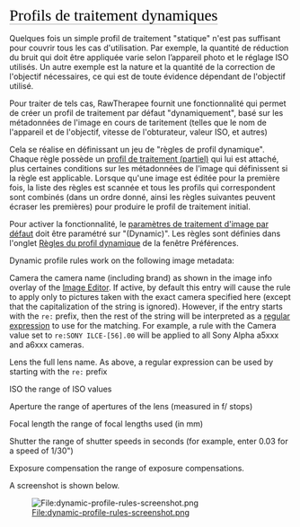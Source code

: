 <span style="color: #000000; background: none; overflow: hidden; page-break-after: avoid; font-size: 2.0em; font-family: Georgia,Times,serif; margin-top: 1em; margin-bottom: 0.25em; line-height: 1.3; padding: 0; border-bottom: 1px solid #AAAAAA;">Profils
de traitement dynamiques </span>

Quelques fois un simple profil de traitement "statique" n'est pas
suffisant pour couvrir tous les cas d'utilisation. Par exemple, la
quantité de réduction du bruit qui doit être appliquée varie selon
l’appareil photo et le réglage ISO utilisés. Un autre exemple est la
nature et la quantité de la correction de l'objectif nécessaires, ce qui
est de toute évidence dépendant de l'objectif utilisé.

Pour traiter de tels cas, RawTherapee fournit une fonctionnalité qui
permet de créer un profil de traitement par défaut "dynamiquement", basé
sur les métadonnées de l'image en cours de taritement (telles que le nom
de l'appareil et de l'objectif, vitesse de l'obturateur, valeur ISO, et
autres)

Cela se réalise en définissant un jeu de "règles de profil dynamique".
Chaque règle possède un [profil de traitement
(partiel)](Creating_processing_profiles_for_general_use/fr "wikilink")
qui lui est attaché, plus certaines conditions sur les métadonnées de
l'image qui définissent si la règle est applicable. Lorsque qu'une image
est éditée pour la première fois, la liste des règles est scannée et
tous les profils qui correspondent sont combinés (dans un ordre donné,
ainsi les règles suivantes peuvent écraser les premières) pour produire
le profil de traitement initial.

Pour activer la fonctionnalité, le [paramètres de traitement d'image par
défaut](Preferences/fr#Paramètres_de_traitement_d'image_par_défaut "wikilink")
doit être paramétré sur "(Dynamic)". Les règles sont définies dans
l'onglet [Règles du profil
dynamique](Preferences/fr#L'onglet_Règles_du_profil_dynamique "wikilink")
de la fenêtre Préférences.

Dynamic profile rules work on the following image metadata:

Camera
the camera name (including brand) as shown in the image info overlay of
the [Image Editor](The_Image_Editor_Tab "wikilink"). If active, by
default this entry will cause the rule to apply only to pictures taken
with the exact camera specified here (except that the capitalization of
the string is ignored). However, if the entry starts with the `re:`
prefix, then the rest of the string will be interpreted as a [regular
expression](https://en.wikipedia.org/wiki/Regular_expression) to use for
the matching. For example, a rule with the Camera value set to
`re:SONY ILCE-[56].00` will be applied to all Sony Alpha a5xxx and a6xxx
cameras.

<!-- -->

Lens
the full lens name. As above, a regular expression can be used by
starting with the `re:` prefix

<!-- -->

ISO
the range of ISO values

<!-- -->

Aperture
the range of apertures of the lens (measured in f/ stops)

<!-- -->

Focal length
the range of focal lengths used (in mm)

<!-- -->

Shutter
the range of shutter speeds in seconds (for example, enter 0.03 for a
speed of 1/30")

<!-- -->

Exposure compensation
the range of exposure compensations.

A screenshot is shown below.

<figure>
<img src="dynamic-profile-rules-screenshot.png"
title="File:dynamic-profile-rules-screenshot.png" />
<figcaption><a
href="File:dynamic-profile-rules-screenshot.png">File:dynamic-profile-rules-screenshot.png</a></figcaption>
</figure>